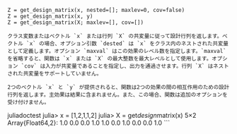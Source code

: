 ```
Z = get_design_matrix(x, nested=[]; maxlev=0, cov=false)
Z = get_design_matrix(x, y)
Z = get_design_matrix(X; maxlev=[], cov=[])

クラス変数またはベクトル `x` または行列 `X` の共変量に従って設計行列を返します。ベクトル `x` の場合、オプション引数 `dested` は `x` をクラス内のネストされた共変量として定義します。オプション `maxval` はこの効果のレベル数を指定します。`maxval` を省略すると、関数は `x` または `X` の最大整数を最大レベルとして使用します。オプション `cov` は入力が共変量であることを指定し、出力を通過させます。行列 `X` はネストされた共変量をサポートしていません。

2つのベクトル `x` と `y` が提供されると、関数は2つの効果の間の相互作用のための設計行列を返します。主効果は結果に含まれません。また、この場合、関数は追加のオプションを受け付けません。

```

juliadoctest julia> x = [1,2,1,1,2] julia> X = get*design*matrix(x) 5×2 Array{Float64,2}:  1.0  0.0  0.0  1.0  1.0  0.0  1.0  0.0  0.0  1.0 ```

